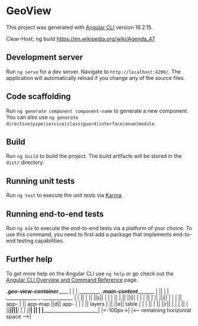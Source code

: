 # GeoView

This project was generated with [Angular CLI](https://github.com/angular/angular-cli) version 16.2.15.

Clear-Host; ng build
https://en.wikipedia.org/wiki/Agenda_47

## Development server

Run `ng serve` for a dev server. Navigate to `http://localhost:4200/`. The application will automatically reload if you change any of the source files.

## Code scaffolding

Run `ng generate component component-name` to generate a new component. You can also use `ng generate directive|pipe|service|class|guard|interface|enum|module`.

## Build

Run `ng build` to build the project. The build artifacts will be stored in the `dist/` directory.

## Running unit tests

Run `ng test` to execute the unit tests via [Karma](https://karma-runner.github.io).

## Running end-to-end tests

Run `ng e2e` to execute the end-to-end tests via a platform of your choice. To use this command, you need to first add a package that implements end-to-end testing capabilities.

## Further help

To get more help on the Angular CLI use `ng help` or go check out the [Angular CLI Overview and Command Reference](https://angular.io/cli) page.

_____________.geo-view-container_________________
|                                                 |
| _________   _______.main-content______________  |
||         | | _____________  _  _____________  | |
||         | ||             ||s||             | | |
||         | ||             ||l||             | | |
||         | ||             ||i||             | | |
|| app-    | ||   app-map   ||d||  app-       | | |
||  layers | ||             ||e||  table      | | |
||         | ||             ||r||             | | |
||         | ||_____________||_||_____________| | |
||_________| |__________________________________| |
|_________________________________________________|
|<-100px->| |<-- remaining horizontal space -->|
